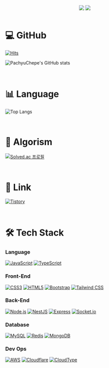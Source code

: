 <div align="center">
    <img src="https://capsule-render.vercel.app/api?type=waving&color=00C6FFEE&text=&animation=twinkling&height=80">
    <a href="https://git.io/typing-svg">
        <img src="https://readme-typing-svg.demolab.com?font=Alkatra&weight=500&size=45&duration=3500&pause=3&color=00C6FFEE&center=false&vCenter=false&multiline=true&repeat=true&width=1000&height=100&lines=Welcome+to+PachyuChepe's+GitHub!">
    </a>
</div>

</br>

# 💻 GitHub

[![Hits](https://hits.seeyoufarm.com/api/count/incr/badge.svg?url=https%3A%2F%2Fgithub.com%2FPachyuChepe&count_bg=%2300C6FF&title_bg=%23555555&icon=&icon_color=%23E7E7E7&title=hits&edge_flat=false)](https://hits.seeyoufarm.com)

![PachyuChepe's GitHub stats](https://github-readme-stats.vercel.app/api?username=PachyuChepe&show_icons=true&theme=transparent)

</br>

# 📊 Language

![Top Langs](https://github-readme-stats.vercel.app/api/top-langs/?username=pachyuchepe&layout=compact)

</br>

# 🏅 Algorism

[![Solved.ac 프로필](http://mazassumnida.wtf/api/generate_badge?boj=pachyuchepe)](https://solved.ac/pachyuchepe)

</br>

# 🔗 Link

[![Tistory](https://img.shields.io/badge/Tistory-000000?style=for-the-badge&logo=Tistory&logoColor=white)](https://pachyuchepe.tistory.com)

</br>

# 🛠 Tech Stack

### Language

[![JavaScript](https://img.shields.io/badge/javascript-F7DF1E?style=for-the-badge&logo=javascript&logoColor=white)](https://developer.mozilla.org/ko/docs/Web/JavaScript/Guide)
[![TypeScript](https://img.shields.io/badge/TypeScript-3178C6?style=for-the-badge&logo=typescript&logoColor=white)](https://www.typescriptlang.org/ko/docs/handbook/intro.html)

### Front-End

[![CSS3](https://img.shields.io/badge/css3-1572B6?style=for-the-badge&logo=css3&logoColor=white)](https://developer.mozilla.org/ko/docs/Web/CSS)
[![HTML5](https://img.shields.io/badge/html5-E34F26?style=for-the-badge&logo=html5&logoColor=white)](https://developer.mozilla.org/ko/docs/Web/HTML)
[![Bootstrap](https://img.shields.io/badge/bootstrap-7952B3?style=for-the-badge&logo=bootstrap&logoColor=white)](https://getbootstrap.kr/docs/5.3/getting-started/introduction/)
[![Tailwind CSS](https://img.shields.io/badge/tailwind-06B6D4?style=for-the-badge&logo=tailwindcss&logoColor=white)](https://tailwindcss.com/docs/installation)

### Back-End

[![Node.js](https://img.shields.io/badge/Node.js-339933?style=for-the-badge&logo=nodedotjs&logoColor=white)](https://nodejs.org/docs/latest/api/)
[![NestJS](https://img.shields.io/badge/NestJS-E0234E?style=for-the-badge&logo=nestjs&logoColor=white)](https://docs.nestjs.com/)
[![Express](https://img.shields.io/badge/express-000000?style=for-the-badge&logo=express&logoColor=white)](https://expressjs.com/)
[![Socket.io](https://img.shields.io/badge/socket.io-010101?style=for-the-badge&logo=socketdotio&logoColor=white)](https://socket.io/docs/v4/)

### Database

[![MySQL](https://img.shields.io/badge/MySQL-4479A1?style=for-the-badge&logo=mysql&logoColor=white)](https://dev.mysql.com/doc/)
[![Redis](https://img.shields.io/badge/Redis-DC382D?style=for-the-badge&logo=redis&logoColor=white)](https://redis.io/)
[![MongoDB](https://img.shields.io/badge/mongodb-47A248?style=for-the-badge&logo=mongodb&logoColor=white)](https://www.mongodb.com/ko-kr/docs/)

### Dev Ops

[![AWS](https://img.shields.io/badge/AWS-232F3E?style=for-the-badge&logo=amazonaws&logoColor=white)](https://aws.amazon.com/ko/?nc2=h_lg)
[![Cloudflare](https://img.shields.io/badge/cloudflare-F38020?style=for-the-badge&logo=cloudflare&logoColor=white)](https://www.cloudflare.com/ko-kr/)
[![CloudType](https://img.shields.io/badge/cloudtype-000000?style=for-the-badge&logo=cloudtype&logoColor=white)](https://cloudtype.io/)